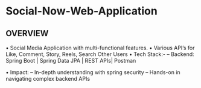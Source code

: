 # Social-Now-Web-Application

## OVERVIEW
• Social Media Application with multi-functional features.
• Various API’s for Like, Comment, Story, Reels, Search Other Users
• Tech Stack:-
– Backend: Spring Boot | Spring Data JPA | REST APIs| Postman

• Impact:
– In-depth understanding with spring security
– Hands-on in navigating complex backend APIs



